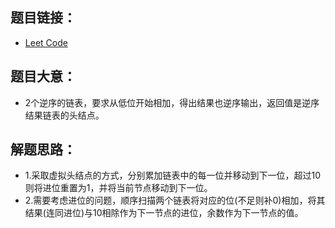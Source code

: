 ## 题目链接：
- [Leet Code](https://leetcode.com/problems/add-two-numbers?_blank)

## 题目大意：
- 2个逆序的链表，要求从低位开始相加，得出结果也逆序输出，返回值是逆序结果链表的头结点。

## 解题思路：
- 1.采取虚拟头结点的方式，分别累加链表中的每一位并移动到下一位，超过10则将进位重置为1，并将当前节点移动到下一位。
- 2.需要考虑进位的问题，顺序扫描两个链表将对应的位(不足则补0)相加，将其结果(连同进位)与10相除作为下一节点的进位，余数作为下一节点的值。<br/>

